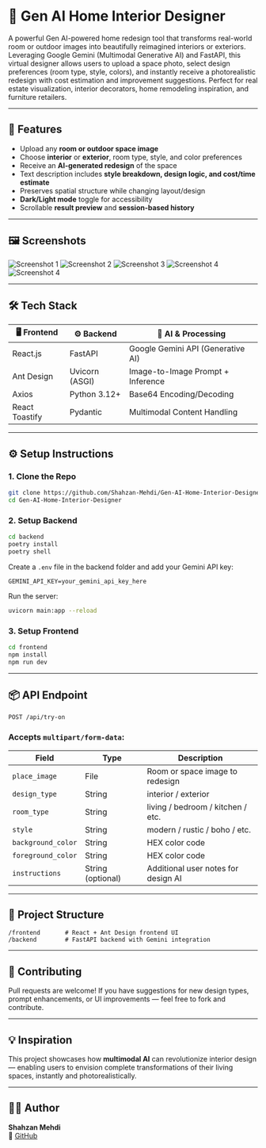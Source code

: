 # 🏡 Gen AI Home Interior Designer

A powerful Gen AI-powered home redesign tool that transforms real-world room or outdoor images into beautifully reimagined interiors or exteriors. Leveraging Google Gemini (Multimodal Generative AI) and FastAPI, this virtual designer allows users to upload a space photo, select design preferences (room type, style, colors), and instantly receive a photorealistic redesign with cost estimation and improvement suggestions.
Perfect for real estate visualization, interior decorators, home remodeling inspiration, and furniture retailers.

---

## 🚀 Features

- Upload any **room or outdoor space image**
- Choose **interior** or **exterior**, room type, style, and color preferences
- Receive an **AI-generated redesign** of the space
- Text description includes **style breakdown, design logic, and cost/time estimate**
- Preserves spatial structure while changing layout/design
- **Dark/Light mode** toggle for accessibility
- Scrollable **result preview** and **session-based history**

---

## 🖼️ Screenshots

![Screenshot 1](./screenshots/s1.png)
![Screenshot 2](./screenshots/s2.png)
![Screenshot 3](./screenshots/s3.png)
![Screenshot 4](./screenshots/s4.png)
![Screenshot 4](./screenshots/s5.png)

---

## 🛠️ Tech Stack

| 🖥️ Frontend           | ⚙️ Backend       | 🤖 AI & Processing       |
|------------------------|------------------|--------------------------|
| React.js               | FastAPI          | Google Gemini API (Generative AI) |
| Ant Design             | Uvicorn (ASGI)   | Image-to-Image Prompt + Inference |
| Axios                  | Python 3.12+     | Base64 Encoding/Decoding |
| React Toastify         | Pydantic         | Multimodal Content Handling |

---

## ⚙️ Setup Instructions

### 1. Clone the Repo

```bash
git clone https://github.com/Shahzan-Mehdi/Gen-AI-Home-Interior-Designer.git
cd Gen-AI-Home-Interior-Designer
```

### 2. Setup Backend

```bash
cd backend
poetry install
poetry shell
```

Create a `.env` file in the backend folder and add your Gemini API key:

```
GEMINI_API_KEY=your_gemini_api_key_here
```

Run the server:

```bash
uvicorn main:app --reload
```

### 3. Setup Frontend

```bash
cd frontend
npm install
npm run dev
```

---

## 📦 API Endpoint

```
POST /api/try-on
```

### Accepts `multipart/form-data`:

| Field           | Type        | Description                                  |
|----------------|-------------|----------------------------------------------|
| `place_image`   | File        | Room or space image to redesign              |
| `design_type`   | String      | interior / exterior                          |
| `room_type`     | String      | living / bedroom / kitchen / etc.            |
| `style`         | String      | modern / rustic / boho / etc.                |
| `background_color` | String  | HEX color code                               |
| `foreground_color` | String  | HEX color code                               |
| `instructions`  | String (optional) | Additional user notes for design AI     |

---

## 📁 Project Structure

```
/frontend       # React + Ant Design frontend UI
/backend        # FastAPI backend with Gemini integration
```

---

## 🤝 Contributing

Pull requests are welcome! If you have suggestions for new design types, prompt enhancements, or UI improvements — feel free to fork and contribute.

---


## 💡 Inspiration

This project showcases how **multimodal AI** can revolutionize interior design — enabling users to envision complete transformations of their living spaces, instantly and photorealistically.

---

## 🙋‍♂️ Author

**Shahzan Mehdi**  
🔗 [GitHub](https://github.com/Shahzan-Mehdi) 
